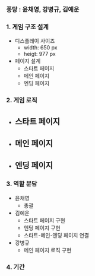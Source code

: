 ### 퐁당 : 윤채영, 강병규, 김예운

### 1. 게임 구조 설계

- 디스플레이 사이즈
  - width: 650 px
  - heigt: 977 px
- 페이지 설계
  - 스타트 페이지
  - 메인 페이지
  - 엔딩 페이지

### 2. 게임 로직

- 스타트 페이지
  -
- 메인 페이지
  -
- 엔딩 페이지
  -

### 3. 역할 분담

- 윤채영
  - 총괄
- 김예운
  - 스타트 페이지 구현
  - 엔딩 페이지 구현
  - 스타트-메인-엔딩 페이지 연결
- 강병규
  - 메인 페이지 로직 구현

### 4. 기간
